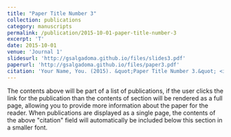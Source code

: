 ```yaml
---
title: "Paper Title Number 3"
collection: publications
category: manuscripts
permalink: /publication/2015-10-01-paper-title-number-3
excerpt: 'T'
date: 2015-10-01
venue: 'Journal 1'
slidesurl: 'http://gsalgadoma.github.io/files/slides3.pdf'
paperurl: 'http://gsalgadoma.github.io/files/paper3.pdf'
citation: 'Your Name, You. (2015). &quot;Paper Title Number 3.&quot; <i>Journal 1</i>. 1(3).'
---
```


The contents above will be part of a list of publications, if the user clicks the link for the publication than the contents of section will be rendered as a full page, allowing you to provide more information about the paper for the reader. When publications are displayed as a single page, the contents of the above "citation" field will automatically be included below this section in a smaller font.